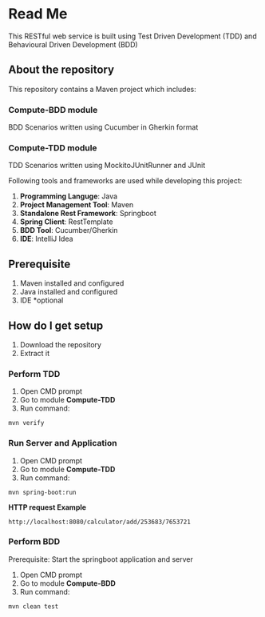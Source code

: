 # Read Me
This RESTful web service is built using Test Driven Development (TDD) and Behavioural Driven Development (BDD)

## About the repository
This repository contains a Maven project which includes:
### Compute-BDD module
BDD Scenarios written using Cucumber in Gherkin format
### Compute-TDD module
TDD Scenarios written using MockitoJUnitRunner and JUnit

Following tools and frameworks are used while developing this project:
1. **Programming Languge**: Java
2. **Project Management Tool**: Maven
3. **Standalone Rest Framework**: Springboot
4. **Spring Client**: RestTemplate
5. **BDD Tool**: Cucumber/Gherkin
6. **IDE**: IntelliJ Idea

## Prerequisite
1. Maven installed and configured
2. Java installed and configured
3. IDE \*optional

## How do I get setup
1. Download the repository
2. Extract it
### Perform TDD
1. Open CMD prompt
2. Go to module **Compute-TDD**
3. Run command: 
```
mvn verify
```
### Run Server and Application
1. Open CMD prompt
2. Go to module **Compute-TDD**
3. Run command: 
```
mvn spring-boot:run
```
**HTTP request Example**
```
http://localhost:8080/calculator/add/253683/7653721
```
### Perform BDD
Prerequisite: Start the springboot application and server
1. Open CMD prompt
2. Go to module **Compute-BDD**
3. Run command: 
```
mvn clean test
```
